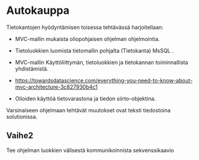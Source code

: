 # Autokauppa

Tietokantojen hyödyntämisen toisessa tehtävässä harjoitellaan: 

+ MVC-mallin mukaista oliopohjaisen ohjelman ohjelmointia.

+ Tietoluokkien luomista tietomallin pohjalta (Tietokanta) MsSQL .

+ MVC-mallin Käyttöliittymän, tietoluokkien ja tietokannan toiminnallista yhdistämistä.
+ https://towardsdatascience.com/everything-you-need-to-know-about-mvc-architecture-3c827930b4c1

+ Olioiden käyttöä tietovarastona ja tiedon siirto-objektina.

Varsinaiseen ohjelmaan tehtävät muutokset ovat teksti tiedostoina solutionissa.


## Vaihe2
Tee ohjelman luokkien välisestä kommunikoinnista sekvenssikaavio 
